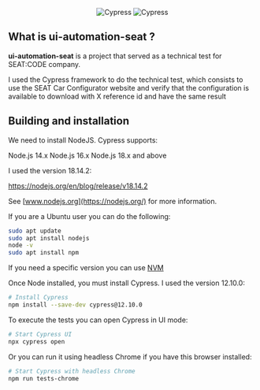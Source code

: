 <p align="center">
  <img alt="Cypress" src="https://i.imgur.com/mxWKasN.png">

  <img alt="Cypress" src="https://www.volkswagenag.com/presence/news/2019/07/SEAT-from-hardware-to-software_08_HQ.jpg.x_632.y_1000.trans">
</p>



## What is ui-automation-seat ?

<b>ui-automation-seat</b> is a project that served as a technical test
for SEAT:CODE company.

I used the Cypress framework to do the technical test, which consists
to use the SEAT Car Configurator website and verify that the configuration 
is available to download with X reference id and have the same result  

## Building and installation

We need to install NodeJS. Cypress supports:

Node.js 14.x
Node.js 16.x
Node.js 18.x and above 

I used the version 18.14.2:

https://nodejs.org/en/blog/release/v18.14.2

See [www.nodejs.org](https://nodejs.org/) for more information.

If you are a Ubuntu user you can do the following:

```sh
sudo apt update
sudo apt install nodejs
node -v
sudo apt install npm
```

If you need a specific version you can use [NVM](https://gndx.dev/blog/instalar-nvm-en-ubuntu-20-04/)

Once Node installed, you must install Cypress. I used the version 12.10.0: 

```sh
# Install Cypress
npm install --save-dev cypress@12.10.0
```

To execute the tests you can open Cypress in UI mode:

```sh
# Start Cypress UI
npx cypress open
```

Or you can run it using headless Chrome if you have this browser installed:

```sh
# Start Cypress with headless Chrome
npm run tests-chrome
```